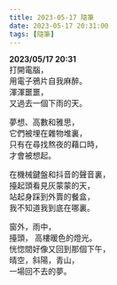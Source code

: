 ```yaml
---
title: 2023-05-17 隨筆
date: 2023-05-17 20:31:00
tags: [隨筆]
---
```

**2023/05/17 20:31**  
打開電腦，  
用電子鴉片自我麻醉。  
渾渾噩噩，  
又過去一個下雨的天。  

夢想、高數和雅思，  
它們被埋在雜物堆裏，  
只有在尋找熬夜的藉口時，  
才會被想起。

在機械鍵盤和抖音的聲音裏，  
擡起頭看見灰蒙蒙的天，  
站起身踩到外賣的餐盒，  
我不知道我到底在哪裏。  

窗外，雨中，  
擡頭，
高樓暖色的燈光。  
恍惚間好像又回到那個下午，  
晴空，斜陽，青山，  
一場回不去的夢。  
